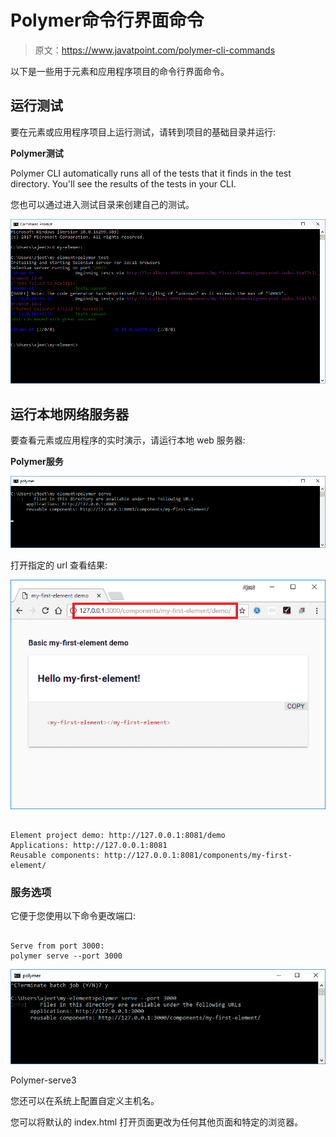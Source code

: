 # Polymer命令行界面命令

> 原文：<https://www.javatpoint.com/polymer-cli-commands>

以下是一些用于元素和应用程序项目的命令行界面命令。

## 运行测试

要在元素或应用程序项目上运行测试，请转到项目的基础目录并运行:

**Polymer测试**

Polymer CLI automatically runs all of the tests that it finds in the test directory. You'll see the results of the tests in your CLI.

您也可以通过进入测试目录来创建自己的测试。

![Polymer CLI test1](img/19de8c0ab0d701991607a5a359daeb6c.png)

## 运行本地网络服务器

要查看元素或应用程序的实时演示，请运行本地 web 服务器:

**Polymer服务**

![Polymer polymer serve1](img/801cbd07d70625f1349cfa6f7ef4e55d.png)

打开指定的 url 查看结果:

![Polymer polymer serve2](img/d9b6662605bd1732467464b7508aa04e.png)

```

Element project demo: http://127.0.0.1:8081/demo
Applications: http://127.0.0.1:8081
Reusable components: http://127.0.0.1:8081/components/my-first-element/

```

### 服务选项

它便于您使用以下命令更改端口:

```

Serve from port 3000:
polymer serve --port 3000

```

![Polymer polymer serve3](img/4e8d54a7d260d9e629c6d9d0457ae7f8.png)

Polymer-serve3

您还可以在系统上配置自定义主机名。

您可以将默认的 index.html 打开页面更改为任何其他页面和特定的浏览器。